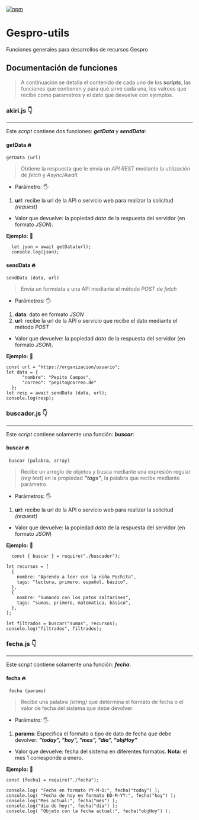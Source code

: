  [![npm](https://img.shields.io/npm/v/gespro-utils?style=flat-square)](https://www.npmjs.com/package/gespro-utils)
 

# Gespro-utils
 Funciones generales para desarrollos de recursos Gespro

 ## Documentación de funciones
 >A continuación se detalla el contenido de cada uno de los ***scripts***, las funciones que contienen y para qué sirve cada una, los valroes que recibe como parametros y el dato que devuelve con ejemplos.


 ### akiri.js 👇
 ---
 Este *script* contiene dos funciones: ***getData*** y ***sendData***:

#### getData 🔥
``getData (url) ``

>Obtiene la respuesta que le envia un *API REST* mediante la utilización de *fetch* y *Async/Await*

+ Parámetro: 🖐️
1. **url**: recibe la url de la API o servicio web para realizar la solicitud *(request)*

+ Valor que devuelve: la popiedad *data* de la respuesta del servidor (en formato *JSON*).

**Ejemplo:** 📜

~~~
  let json = await getData(url); 
  console.log(json);
~~~


#### sendData 🔥
``sendData (data, url) ``

>Envia un formdata a una API mediante el método *POST* de *fetch* 

+ Parámetros: 🖐
1. **data**: dato en formato *JSON*
2. **url**: recibe la url de la API o servicio que recibe el dato mediante el método *POST*

+ Valor que devuelve: la popiedad *data* de la respuesta del servidor (en formato *JSON*).

**Ejemplo:** 📜
~~~
const url = "https://organizacion/usuario";
let data = {
      "nombre": "Pepito Campos",
      "correo": "pepito@correo.de"
  };
let resp = await sendData (data, url); 
console.log(resp);
~~~

 ### buscador.js 👇
 ---
 Este *script* contiene solamente una función: ***buscar***:

#### buscar 🔥
`` buscar (palabra, array)``
> Recibe un arreglo de objetos y busca mediante una expresión regular (*reg test*) en la propiedad ***"tags"***, la palabra que recibe mediante parámetro.

+ Parámetros: 🖐️
1. **url**: recibe la url de la API o servicio web para realizar la solicitud *(request)*

+ Valor que devuelve: la popiedad *data* de la respuesta del servidor (en formato *JSON*)

**Ejemplo:** 📜
~~~
  const { buscar } = require("./buscador");

let recursos = [
  {
    nombre: "Aprendo a leer con la niña Pochita",
    tags: "lectura, primero, español, básico",
  },
  {
    nombre: "Sumando con los patos saltarines",
    tags: "sumas, primero, matematica, básico",
  },
];

let filtrados = buscar("sumas", recursos);
console.log("filtrados", filtrados);
  ~~~


  ### fecha.js 👇
 ---
 Este *script* contiene solamente una función: ***fecha***:

#### fecha 🔥
`` fecha (params)``
> Recibe una palabra *(string)* que determina el formato de fecha o el valor de fecha del sistema que debe devolver:

+ Parámetro: 🖐️
1. **params**: Especifica el formato o tipo de dato de fecha que debe devolver: ***"today", "hoy", "mes", "dia", "objHoy"***

+ Valor que devuelve: fecha del sistema en diferentes formatos. **Nota:** el mes 1 corresponde a enero.


**Ejemplo:** 📜
~~~
const {fecha} = require("./fecha");

console.log( "Fecha en formato YY-M-D:", fecha("today") );
console.log( "Fecha de hoy en formato DD-M-YY:", fecha("hoy") );
console.log("Mes actual:", fecha("mes") );
console.log("dia de hoy:", fecha("dia") );
console.log( "Objeto con la fecha actual:", fecha("objHoy") );
~~~